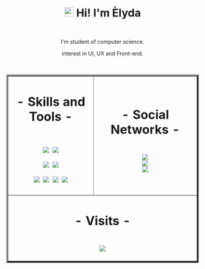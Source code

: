 <h1 align="center"><img src="https://media.giphy.com/media/hvRJCLFzcasrR4ia7z/giphy.gif"width="25px"> Hi! I'm Èlyda  </h1>

<br/>
    <p align="center" height="100">I'm student of computer science.<p/>
    <p align="center" height="100">interest in UI, UX and Front-end.<p/>
<br/>

<table border="4px" >
  <tr align="center" >
    <td width="600" >
        <h1 align="center">- Skills and Tools -<h1/>
          <img src ="https://img.shields.io/badge/Windows-0078D6?style=for-the-badge&logo=windows&logoColor=white">
          <img src ="https://img.shields.io/badge/Ubuntu-E95420?style=for-the-badge&logo=ubuntu&logoColor=white">
          <br/>
          <img src ="https://img.shields.io/badge/Figma-F24E1E?style=for-the-badge&logo=figma&logoColor=white">
          <img src ="https://img.shields.io/badge/Visual_Studio_Code-0078D4?style=for-the-badge&logo=visual%20studio%20code&logoColor=white">
          <br/>
          <img src ="https://img.shields.io/badge/HTML5-E34F26?style=for-the-badge&logo=html5&logoColor=white">
          <img src ="https://img.shields.io/badge/CSS3-1572B6?style=for-the-badge&logo=css3&logoColor=white">
          <img src ="https://img.shields.io/badge/JavaScript-F7DF1E?style=for-the-badge&logo=javascript&logoColor=black">
          <img src ="https://img.shields.io/badge/-00599C?style=for-the-badge&logo=C&logoColor=white">       
    </td>
    <td width="580">
      <h1 align="center">- Social Networks -<h1/>
         <a align="center" href="mailto:elydarodrigues66@gmail.com" ><img src ="https://img.shields.io/badge/Gmail-D14836?style=for-the-badge&logo=gmail&logoColor=white"></a>
        <br/>
        <a align="center" href="https://www.linkedin.com/in/%C3%A9lyda-rodrigues-1187a3178/" ><img src ="https://img.shields.io/badge/LinkedIn-0077B5?style=for-the-badge&logo=linkedin&logoColor=white"></a>
        <br/>
        <a align="center" href="https://www.instagram.com/e_l_y_d_a/" ><img src ="https://img.shields.io/badge/Instagram-E4405F?style=for-the-badge&logo=instagram&logoColor=white"></a>
    </td>
  </tr>
   <tr>
     <td height="100" colspan="2" align="center">
        <h1 align="center">- Visits -<h1/>
        <img src ="https://profile-counter.glitch.me/elyda66/count.svg">
     </td>
  </tr>
</table>
